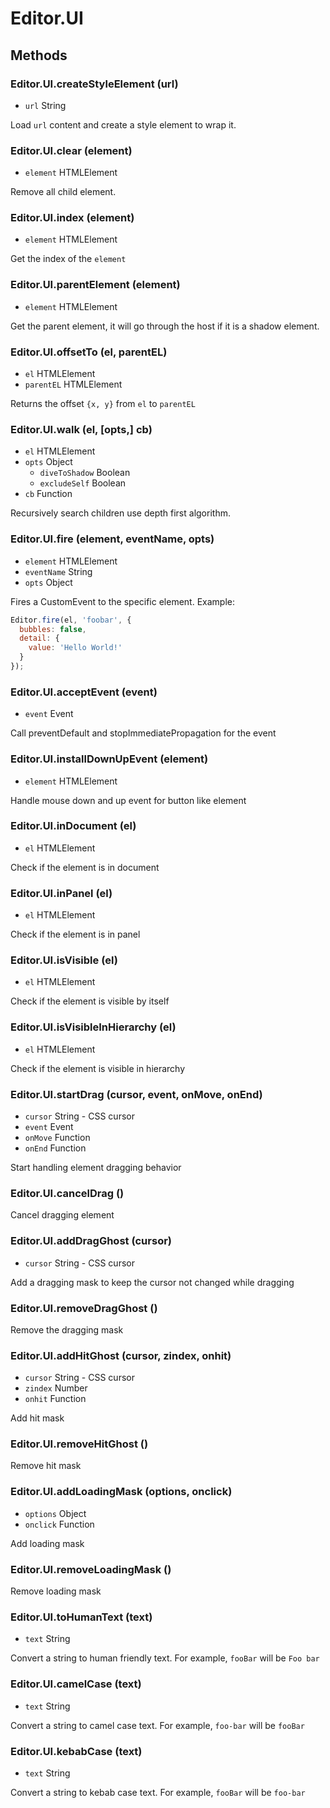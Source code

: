 # Editor.UI

## Methods

### Editor.UI.createStyleElement (url)

  - `url` String

Load `url` content and create a style element to wrap it.

### Editor.UI.clear (element)

  - `element` HTMLElement

Remove all child element.

### Editor.UI.index (element)

  - `element` HTMLElement

Get the index of the `element`

### Editor.UI.parentElement (element)

  - `element` HTMLElement

Get the parent element, it will go through the host if it is a shadow element.

### Editor.UI.offsetTo (el, parentEL)

  - `el` HTMLElement
  - `parentEL` HTMLElement

Returns the offset `{x, y}` from `el` to `parentEL`

### Editor.UI.walk (el, [opts,] cb)

  - `el` HTMLElement
  - `opts` Object
    - `diveToShadow` Boolean
    - `excludeSelf` Boolean
  - `cb` Function

Recursively search children use depth first algorithm.

### Editor.UI.fire (element, eventName, opts)

  - `element` HTMLElement
  - `eventName` String
  - `opts` Object

Fires a CustomEvent to the specific element. Example:

```js
Editor.fire(el, 'foobar', {
  bubbles: false,
  detail: {
    value: 'Hello World!'
  }
});
```

### Editor.UI.acceptEvent (event)

  - `event` Event

Call preventDefault and stopImmediatePropagation for the event

### Editor.UI.installDownUpEvent (element)

  - `element` HTMLElement

Handle mouse down and up event for button like element

### Editor.UI.inDocument (el)

  - `el` HTMLElement

Check if the element is in document

### Editor.UI.inPanel (el)

  - `el` HTMLElement

Check if the element is in panel

### Editor.UI.isVisible (el)

  - `el` HTMLElement

Check if the element is visible by itself

### Editor.UI.isVisibleInHierarchy (el)

  - `el` HTMLElement

Check if the element is visible in hierarchy

### Editor.UI.startDrag (cursor, event, onMove, onEnd)

  - `cursor` String - CSS cursor
  - `event` Event
  - `onMove` Function
  - `onEnd` Function

Start handling element dragging behavior

### Editor.UI.cancelDrag ()

Cancel dragging element

### Editor.UI.addDragGhost (cursor)

  - `cursor` String - CSS cursor

Add a dragging mask to keep the cursor not changed while dragging

### Editor.UI.removeDragGhost ()

Remove the dragging mask

### Editor.UI.addHitGhost (cursor, zindex, onhit)

  - `cursor` String - CSS cursor
  - `zindex` Number
  - `onhit` Function

Add hit mask

### Editor.UI.removeHitGhost ()

Remove hit mask

### Editor.UI.addLoadingMask (options, onclick)

  - `options` Object
  - `onclick` Function

Add loading mask  

### Editor.UI.removeLoadingMask ()

Remove loading mask

### Editor.UI.toHumanText (text)

  - `text` String

Convert a string to human friendly text. For example, `fooBar` will be `Foo bar`  

### Editor.UI.camelCase (text)

  - `text` String

Convert a string to camel case text. For example, `foo-bar` will be `fooBar`  

### Editor.UI.kebabCase (text)

  - `text` String

Convert a string to kebab case text. For example, `fooBar` will be `foo-bar`  
